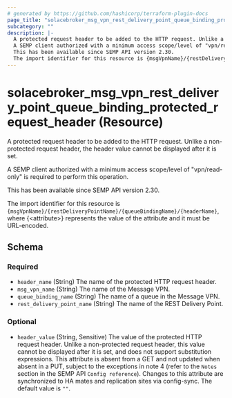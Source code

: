 ```yaml
---
# generated by https://github.com/hashicorp/terraform-plugin-docs
page_title: "solacebroker_msg_vpn_rest_delivery_point_queue_binding_protected_request_header Resource - solacebroker"
subcategory: ""
description: |-
  A protected request header to be added to the HTTP request. Unlike a non-protected request header, the header value cannot be displayed after it is set.
  A SEMP client authorized with a minimum access scope/level of "vpn/read-only" is required to perform this operation.
  This has been available since SEMP API version 2.30.
  The import identifier for this resource is {msgVpnName}/{restDeliveryPointName}/{queueBindingName}/{headerName}, where {&lt;attribute&gt;} represents the value of the attribute and it must be URL-encoded.
---
```


# solacebroker_msg_vpn_rest_delivery_point_queue_binding_protected_request_header (Resource)

A protected request header to be added to the HTTP request. Unlike a non-protected request header, the header value cannot be displayed after it is set.



A SEMP client authorized with a minimum access scope/level of "vpn/read-only" is required to perform this operation.

This has been available since SEMP API version 2.30.

The import identifier for this resource is `{msgVpnName}/{restDeliveryPointName}/{queueBindingName}/{headerName}`, where {&lt;attribute&gt;} represents the value of the attribute and it must be URL-encoded.



<!-- schema generated by tfplugindocs -->
## Schema

### Required

- `header_name` (String) The name of the protected HTTP request header.
- `msg_vpn_name` (String) The name of the Message VPN.
- `queue_binding_name` (String) The name of a queue in the Message VPN.
- `rest_delivery_point_name` (String) The name of the REST Delivery Point.

### Optional

- `header_value` (String, Sensitive) The value of the protected HTTP request header. Unlike a non-protected request header, this value cannot be displayed after it is set, and does not support substitution expressions. This attribute is absent from a GET and not updated when absent in a PUT, subject to the exceptions in note 4 (refer to the `Notes` section in the SEMP API `Config reference`). Changes to this attribute are synchronized to HA mates and replication sites via config-sync. The default value is `""`.
